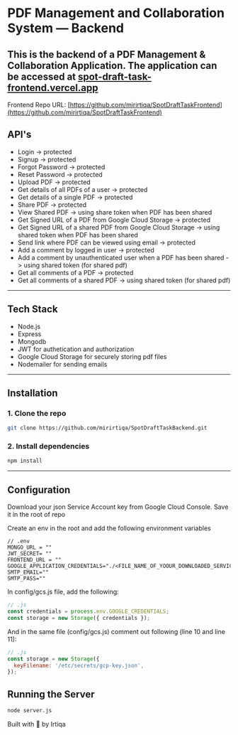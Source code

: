 # PDF Management and Collaboration System — Backend

This is the backend of a PDF Management & Collaboration Application. The application can be accessed at [spot-draft-task-frontend.vercel.app](spot-draft-task-frontend.vercel.app)
---
Frontend Repo URL: [https://github.com/mirirtiqa/SpotDraftTaskFrontend](https://github.com/mirirtiqa/SpotDraftTaskFrontend)

## API's

- Login                                                                                           -> protected                                                                    
- Signup                                                                                          -> protected  
- Forgot Password                                                                                 -> protected  
- Reset Password                                                                                  -> protected
- Upload PDF                                                                                      -> protected  
- Get details of all PDFs of a user                                                               -> protected  
- Get details of a single PDF                                                                     -> protected  
- Share PDF                                                                                       -> protected  
- View Shared PDF                                                                                 -> using share token when PDF has been shared
- Get Signed URL of a PDF from Google Cloud Storage                                               -> protected  
- Get Signed URL of a shared PDF from Google Cloud Storage                                        -> using shared token when PDF has been shared  
- Send link where PDF can be viewed using email                                                   -> protected  
- Add a comment by logged in user                                                                 -> protected  
- Add a comment by unauthenticated user when a PDF has been shared                                -> using shared token (for shared pdf)                    
- Get all comments of a PDF                                                                       -> protected  
- Get all comments of a shared PDF                                                                -> using shared token (for shared pdf)

---

## Tech Stack

- Node.js
- Express
- Mongodb
- JWT for authetication and authorization
- Google Cloud Storage for securely storing pdf files
- Nodemailer for sending emails

---

## Installation

### 1. Clone the repo

```bash
git clone https://github.com/mirirtiqa/SpotDraftTaskBackend.git
```

### 2. Install dependencies

```bash
npm install
```

---

## Configuration
Download your json Service Account key from Google Cloud Console. Save it in the root of repo

Create an env in the root and add the following environment variables

```env
// .env 
MONGO_URL = ""
JWT_SECRET= ""
FRONTEND_URL = ""
GOOGLE_APPLICATION_CREDENTIALS="./<FILE_NAME_OF_YOOUR_DOWNLOADED_SERVICE_ACCOUNT_KEY>" 
SMTP_EMAIL=""
SMTP_PASS=""
```
In config/gcs.js file, add the following:
```js
// .js
const credentials = process.env.GOOGLE_CREDENTIALS;
const storage = new Storage({ credentials });
```
And in the same file (config/gcs.js) comment out following (line 10 and line 11):
```js
// .js
const storage = new Storage({
  keyFilename: '/etc/secrets/gcp-key.json',
});
```

## Running the Server

```bash
node server.js
```



Built with 💙 by Irtiqa
